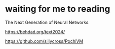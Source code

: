 
# waiting for me to reading

The Next Generation of Neural Networks

https://behdad.org/text2024/

https://github.com/sillycross/PochiVM

